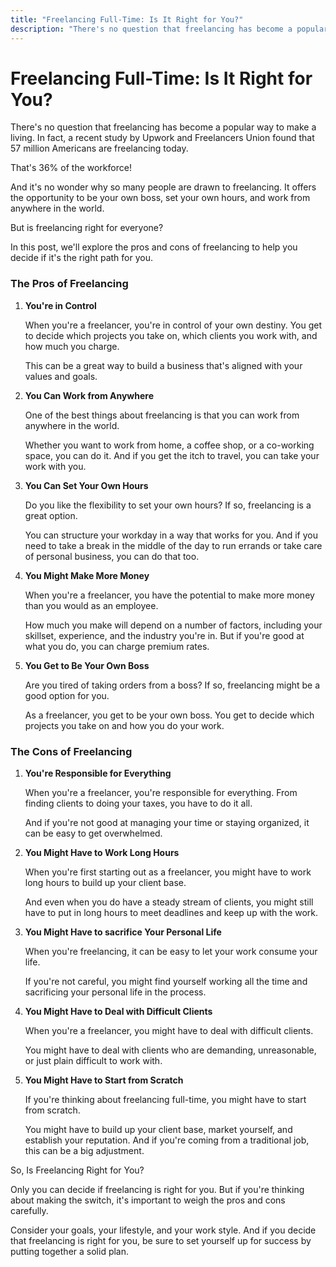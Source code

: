 ```yaml
---
title: "Freelancing Full-Time: Is It Right for You?"
description: "There's no question that freelancing has become a popular way to make a living. In fact, a recent study by Upwork and Freelancers Union found that 57 million Americans are freelancing today."
---
```


# Freelancing Full-Time: Is It Right for You?

There's no question that freelancing has become a popular way to make a living. In fact, a recent study by Upwork and Freelancers Union found that 57 million Americans are freelancing today.

That's 36% of the workforce!

And it's no wonder why so many people are drawn to freelancing. It offers the opportunity to be your own boss, set your own hours, and work from anywhere in the world.

But is freelancing right for everyone?

In this post, we'll explore the pros and cons of freelancing to help you decide if it's the right path for you.

### The Pros of Freelancing

1. **You're in Control**

   When you're a freelancer, you're in control of your own destiny. You get to decide which projects you take on, which clients you work with, and how much you charge.

   This can be a great way to build a business that's aligned with your values and goals.

2. **You Can Work from Anywhere**

   One of the best things about freelancing is that you can work from anywhere in the world.

   Whether you want to work from home, a coffee shop, or a co-working space, you can do it. And if you get the itch to travel, you can take your work with you.

3. **You Can Set Your Own Hours**

   Do you like the flexibility to set your own hours? If so, freelancing is a great option.

   You can structure your workday in a way that works for you. And if you need to take a break in the middle of the day to run errands or take care of personal business, you can do that too.

4. **You Might Make More Money**

   When you're a freelancer, you have the potential to make more money than you would as an employee.

   How much you make will depend on a number of factors, including your skillset, experience, and the industry you're in. But if you're good at what you do, you can charge premium rates.

5. **You Get to Be Your Own Boss**

   Are you tired of taking orders from a boss? If so, freelancing might be a good option for you.

   As a freelancer, you get to be your own boss. You get to decide which projects you take on and how you do your work.

### The Cons of Freelancing

1. **You're Responsible for Everything**

   When you're a freelancer, you're responsible for everything. From finding clients to doing your taxes, you have to do it all.

   And if you're not good at managing your time or staying organized, it can be easy to get overwhelmed.

2. **You Might Have to Work Long Hours**

   When you're first starting out as a freelancer, you might have to work long hours to build up your client base.

   And even when you do have a steady stream of clients, you might still have to put in long hours to meet deadlines and keep up with the work.

3. **You Might Have to sacrifice Your Personal Life**

   When you're freelancing, it can be easy to let your work consume your life.

   If you're not careful, you might find yourself working all the time and sacrificing your personal life in the process.

4. **You Might Have to Deal with Difficult Clients**

   When you're a freelancer, you might have to deal with difficult clients.

   You might have to deal with clients who are demanding, unreasonable, or just plain difficult to work with.

5. **You Might Have to Start from Scratch**

   If you're thinking about freelancing full-time, you might have to start from scratch.

   You might have to build up your client base, market yourself, and establish your reputation. And if you're coming from a traditional job, this can be a big adjustment.

So, Is Freelancing Right for You?

Only you can decide if freelancing is right for you. But if you're thinking about making the switch, it's important to weigh the pros and cons carefully.

Consider your goals, your lifestyle, and your work style. And if you decide that freelancing is right for you, be sure to set yourself up for success by putting together a solid plan.
